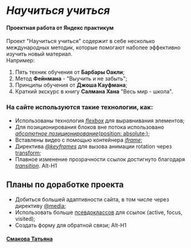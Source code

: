 # *Научиться учиться*

#### **Проектная работа** от **Яндекс практикум**  

Проект "Научиться учиться" содержит в себе несколько международных методик, которые помогают наболее эффективно изучить новый материал.  
Например:  
1. Пять техник обучения от **Барбары Оакли**;
2. Метод **Фейнмана** - "Выучить и не забыть";
3. Принципы обучения от **Джоша Кауфмана**;
4. Краткий экскурс в книгу **Салмана Хана** "Весь мир - школа".  

### На сайте используются такие технологии, как:
* Использованы технология [*flexbox*](https://developer.mozilla.org/ru/docs/Learn/CSS/CSS_layout/Flexbox) для выравнивания элементов; 
* Для позиционирования блоков вне потока использовано [*абсолютное позиционирование*(position: absolute;)](https://developer.mozilla.org/ru/docs/Web/CSS/position);
* Вставлены видео с помощью контейнера [*iframe*](https://developer.mozilla.org/ru/docs/Learn/HTML/Multimedia_and_embedding/Other_embedding_technologies);  
* Директива [*@keyframes*](https://developer.mozilla.org/en-US/docs/Web/CSS/@keyframes) для вызова анимации rotation через [transform](https://developer.mozilla.org/ru/docs/Web/CSS/transform);  
* Плавное изменение прозрачности ссылок достигнуто благодаря [*transition*](https://developer.mozilla.org/ru/docs/Web/CSS/transition).
Alt-H1
## **Планы по доработке проекта**
* Добиться большей адаптивности сайта, в том числе через директиву [@media](https://developer.mozilla.org/ru/docs/Web/CSS/@media);  
* Использовать больше [псевдоклассов](https://developer.mozilla.org/ru/docs/Web/CSS/Pseudo-classes) для ссылок (active, focus, visited);
* Создать форму для обратной связи;
Alt-H1
#### [**Смакова Татьяна**](https://vk.com/id221691656)

